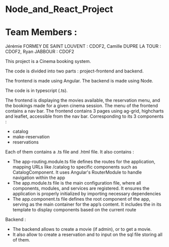 # Node_and_React_Project

# Team Members : 
Jérémie FORMEY DE SAINT LOUVENT : CDOF2,
Camille DUPRE LA TOUR : CDOF2,
Ryan JABBOUR : CDOF2

This project is a Cinema booking system.

The code is divided into two parts : project-frontend and backend.

The frontend is made using Angular. The backend is made using Node. 

The code is in typescript (.ts).

The frontend is displaying the movies available, the reservation menu, and the bookings made for a given cinema session.
The menu of the frontend contains a nav bar. 
The frontend contains 3 pages using ag-grid, highcharts and leaflet, accessible from the nav bar. Corresponding to its 3 components : 
- catalog
- make-reservation
- reservations
  
Each of them contains a .ts file and .html file. 
It also contains :
- The app-routing.module.ts file defines the routes for the application, mapping URLs like /catalog to specific components such as CatalogComponent. It uses Angular's RouterModule to handle navigation within the app
- The app.module.ts file is the main configuration file, where all components, modules, and services are registered. It ensures the application is properly initialized by importing necessary dependencies
- The app.component.ts file defines the root component of the app, serving as the main container for the app’s content. It includes the <router-outlet> in its template to display components based on the current route


Backend :
- The backend allows to create a movie (if admin), or to get a movie. 
- It also allow to create a reservation and to input on the sql file storing all of them.
  

